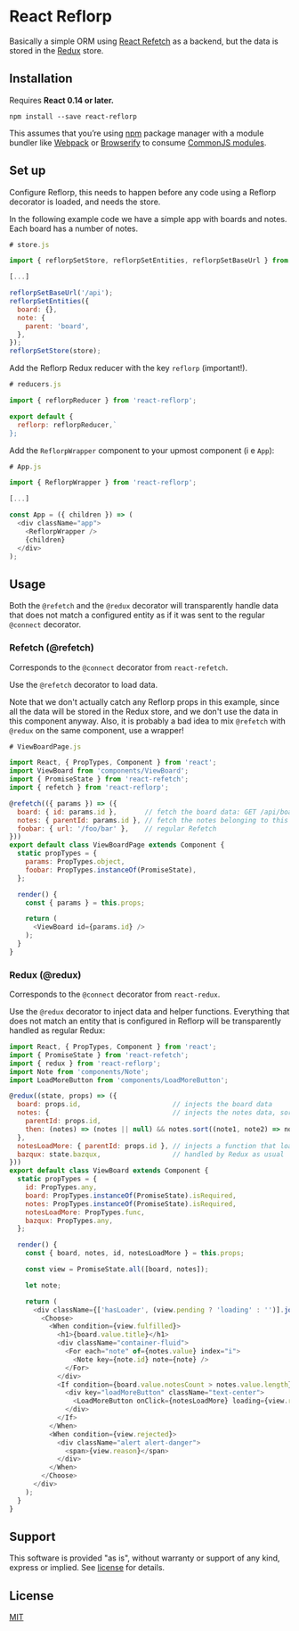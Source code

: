 React Reflorp
=========================

Basically a simple ORM using [React Refetch](https://github.com/heroku/react-refetch) as a backend, but the data is stored in the [Redux](https://github.com/reactjs/redux) store.

## Installation

Requires **React 0.14 or later.**

```
npm install --save react-reflorp
```

This assumes that you’re using [npm](http://npmjs.com/) package manager with a module bundler like [Webpack](http://webpack.github.io) or [Browserify](http://browserify.org/) to consume [CommonJS modules](http://webpack.github.io/docs/commonjs.html).

## Set up

Configure Reflorp, this needs to happen before any code using a Reflorp decorator is loaded, and needs the store.

In the following example code we have a simple app with boards and notes. Each board has a number of notes.

```javascript
# store.js

import { reflorpSetStore, reflorpSetEntities, reflorpSetBaseUrl } from 'react-reflorp';

[...]

reflorpSetBaseUrl('/api');
reflorpSetEntities({
  board: {},
  note: {
    parent: 'board',
  },
});
reflorpSetStore(store);
```

Add the Reflorp Redux reducer with the key `reflorp` (important!).

```javascript
# reducers.js

import { reflorpReducer } from 'react-reflorp';

export default {
  reflorp: reflorpReducer,`
};
```

Add the `ReflorpWrapper` component to your upmost component (i e `App`):

```javascript
# App.js

import { ReflorpWrapper } from 'react-reflorp';

[...]

const App = ({ children }) => (
  <div className="app">
    <ReflorpWrapper />
    {children}
  </div>
);
```

## Usage

Both the `@refetch` and the `@redux` decorator will transparently handle data that does not match a configured entity as if it was sent to the regular `@connect` decorator.

### Refetch (@refetch)

Corresponds to the `@connect` decorator from `react-refetch`.

Use the `@refetch` decorator to load data.

Note that we don't actually catch any Reflorp props in this example, since all the data will be stored in the Redux store, and we don't use the data in this component anyway. Also, it is probably a bad idea to mix `@refetch` with `@redux` on the same component, use a wrapper!

```javascript
# ViewBoardPage.js

import React, { PropTypes, Component } from 'react';
import ViewBoard from 'components/ViewBoard';
import { PromiseState } from 'react-refetch';
import { refetch } from 'react-reflorp';

@refetch(({ params }) => ({
  board: { id: params.id },       // fetch the board data: GET /api/boards/${params.id}
  notes: { parentId: params.id }, // fetch the notes belonging to this board: GET /api/boards/${params.id}/notes
  foobar: { url: '/foo/bar' },    // regular Refetch
}))
export default class ViewBoardPage extends Component {
  static propTypes = {
    params: PropTypes.object,
    foobar: PropTypes.instanceOf(PromiseState),
  };

  render() {
    const { params } = this.props;

    return (
      <ViewBoard id={params.id} />
    );
  }
}
```

### Redux (@redux)

Corresponds to the `@connect` decorator from `react-redux`. 

Use the `@redux` decorator to inject data and helper functions. Everything that does not match an entity that is configured in Reflorp will be transparently handled as regular Redux:

```javascript
import React, { PropTypes, Component } from 'react';
import { PromiseState } from 'react-refetch';
import { redux } from 'react-reflorp';
import Note from 'components/Note';
import LoadMoreButton from 'components/LoadMoreButton';

@redux((state, props) => ({
  board: props.id,                       // injects the board data
  notes: {                               // injects the notes data, sorted by nr
    parentId: props.id,
    then: (notes) => (notes || null) && notes.sort((note1, note2) => note1.nr > note2.nr),
  },
  notesLoadMore: { parentId: props.id }, // injects a function that loads the next page of notes: GET /api/boards/${props.id}/notes?page=2
  bazqux: state.bazqux,                  // handled by Redux as usual
}))
export default class ViewBoard extends Component {
  static propTypes = {
    id: PropTypes.any,
    board: PropTypes.instanceOf(PromiseState).isRequired,
    notes: PropTypes.instanceOf(PromiseState).isRequired,
    notesLoadMore: PropTypes.func,
    bazqux: PropTypes.any,
  };

  render() {
    const { board, notes, id, notesLoadMore } = this.props;

    const view = PromiseState.all([board, notes]);

    let note;

    return (
      <div className={['hasLoader', (view.pending ? 'loading' : '')].join(' ')}>
        <Choose>
          <When condition={view.fulfilled}>
            <h1>{board.value.title}</h1>
            <div className="container-fluid">
              <For each="note" of={notes.value} index="i">
                <Note key={note.id} note={note} />
              </For>
            </div>
            <If condition={board.value.notesCount > notes.value.length}>
              <div key="loadMoreButton" className="text-center">
                <LoadMoreButton onClick={notesLoadMore} loading={view.refreshing} />
              </div>
            </If>
          </When>
          <When condition={view.rejected}>
            <div className="alert alert-danger">
              <span>{view.reason}</span>
            </div>
          </When>
        </Choose>
      </div>
    );
  }
}
```

## Support

This software is provided "as is", without warranty or support of any kind, express or implied. See [license](https://github.com/tomat/react-reflorp/blob/master/LICENSE.md) for details.

## License

[MIT](https://github.com/tomat/react-reflorp/blob/master/LICENSE.md)
